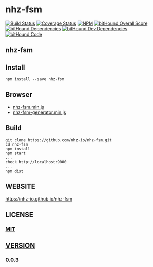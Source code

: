 # nhz-fsm

[![Build Status][travis-image]][travis-url]
[![Coverage Status](https://coveralls.io/repos/github/nhz-io/nhz-fsm/badge.svg?branch=master)](https://coveralls.io/github/nhz-io/nhz-fsm?branch=master)
[![NPM][npm-image]][npm-url]
[![bitHound Overall Score](https://www.bithound.io/github/nhz-io/nhz-fsm/badges/score.svg)](https://www.bithound.io/github/nhz-io/nhz-fsm)
[![bitHound Dependencies](https://www.bithound.io/github/nhz-io/nhz-fsm/badges/dependencies.svg)](https://www.bithound.io/github/nhz-io/nhz-fsm/master/dependencies/npm)
[![bitHound Dev Dependencies](https://www.bithound.io/github/nhz-io/nhz-fsm/badges/devDependencies.svg)](https://www.bithound.io/github/nhz-io/nhz-fsm/master/dependencies/npm)
[![bitHound Code](https://www.bithound.io/github/nhz-io/nhz-fsm/badges/code.svg)](https://www.bithound.io/github/nhz-io/nhz-fsm)

## nhz-fsm

## Install
```
npm install --save nhz-fsm
```

## Browser

* [nhz-fsm.min.js][fsm-browser-dist]
* [nhz-fsm-generator.min.js][generator-browser-dist]

## Build
```
git clone https://github.com/nhz-io/nhz-fsm.git
cd nhz-fsm
npm install
npm start
...
check http://localhost:9000
...
npm dist
```

## WEBSITE
https://nhz-io.github.io/nhz-fsm

## LICENSE

### [MIT](LICENSE)

## [VERSION](HISTORY.md)
### 0.0.3

[travis-image]: https://travis-ci.org/nhz-io/nhz-fsm.svg
[travis-url]: https://travis-ci.org/nhz-io/nhz-fsm

[npm-image]: https://img.shields.io/npm/v/nhz-fsm.svg?style=flat
[npm-url]: https://www.npmjs.com/package/nhz-fsm

[gh-pages]: https://nhz-io.github.io/nhz-fsm

[fsm-browser-dist]: https://raw.githubusercontent.com/nhz-io/nhz-fsm/master/dist/nhz-fsm.min.js
[generator-browser-dist]: https://raw.githubusercontent.com/nhz-io/nhz-fsm/master/dist/nhz-fsm-generator.min.js
